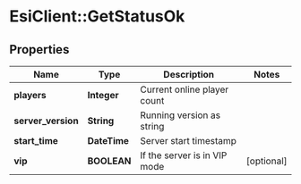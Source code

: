 # EsiClient::GetStatusOk

## Properties
Name | Type | Description | Notes
------------ | ------------- | ------------- | -------------
**players** | **Integer** | Current online player count | 
**server_version** | **String** | Running version as string | 
**start_time** | **DateTime** | Server start timestamp | 
**vip** | **BOOLEAN** | If the server is in VIP mode | [optional] 


